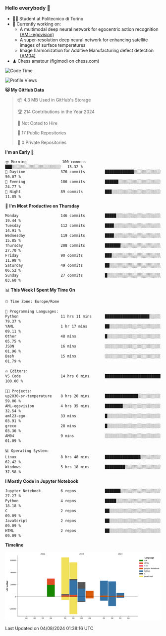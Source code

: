 ### Hello everybody 👋
- 🧑‍🎓 Student at Politecnico di Torino
- 🤖 Currently working on:
  - A multimodal deep neural network for egocentric action recognition [(AML-egovision)](https://github.com/figimodi/AML-egovision)
  - A super-resolution deep neural network for enhancing satellite images of surface temperatures
  - Image harmonization for Additive Manufacturing defect detection [(AM04)](https://github.com/figimodi/AM04)
- ♟ Chess amatour (figimodi on chess.com)

<!--
[![Figimodi's GitHub stats](https://github-readme-stats.vercel.app/api?username=figimodi&rank_icon=github&show_icons=true&include_all_commits=true)](https://github.com/figimodi/github-readme-stats)

![Top Langs](https://github-readme-stats.vercel.app/api/top-langs/?username=figimodi&layout=compact&)

[![Figimodi's WakaTime stats](https://github-readme-stats.vercel.app/api/wakatime?username=figimodi)](https://github.com/figimodi/github-readme-stats)
-->

<!--START_SECTION:waka-->
![Code Time](http://img.shields.io/badge/Code%20Time-267%20hrs%2054%20mins-blue)

![Profile Views](http://img.shields.io/badge/Profile%20Views-0-blue)

**🐱 My GitHub Data** 

> 📦 4.3 MB Used in GitHub's Storage 
 > 
> 🏆 214 Contributions in the Year 2024
 > 
> 🚫 Not Opted to Hire
 > 
> 📜 17 Public Repositories 
 > 
> 🔑 0 Private Repositories 
 > 
**I'm an Early 🐤** 

```text
🌞 Morning                100 commits         ███░░░░░░░░░░░░░░░░░░░░░░   13.32 % 
🌆 Daytime                376 commits         █████████████░░░░░░░░░░░░   50.07 % 
🌃 Evening                186 commits         ██████░░░░░░░░░░░░░░░░░░░   24.77 % 
🌙 Night                  89 commits          ███░░░░░░░░░░░░░░░░░░░░░░   11.85 % 
```
📅 **I'm Most Productive on Thursday** 

```text
Monday                   146 commits         █████░░░░░░░░░░░░░░░░░░░░   19.44 % 
Tuesday                  112 commits         ████░░░░░░░░░░░░░░░░░░░░░   14.91 % 
Wednesday                119 commits         ████░░░░░░░░░░░░░░░░░░░░░   15.85 % 
Thursday                 208 commits         ███████░░░░░░░░░░░░░░░░░░   27.70 % 
Friday                   90 commits          ███░░░░░░░░░░░░░░░░░░░░░░   11.98 % 
Saturday                 49 commits          ██░░░░░░░░░░░░░░░░░░░░░░░   06.52 % 
Sunday                   27 commits          █░░░░░░░░░░░░░░░░░░░░░░░░   03.60 % 
```


📊 **This Week I Spent My Time On** 

```text
🕑︎ Time Zone: Europe/Rome

💬 Programming Languages: 
Python                   11 hrs 11 mins      ████████████████████░░░░░   79.37 % 
YAML                     1 hr 17 mins        ██░░░░░░░░░░░░░░░░░░░░░░░   09.11 % 
Other                    48 mins             █░░░░░░░░░░░░░░░░░░░░░░░░   05.75 % 
JSON                     16 mins             ░░░░░░░░░░░░░░░░░░░░░░░░░   01.96 % 
Bash                     15 mins             ░░░░░░░░░░░░░░░░░░░░░░░░░   01.79 % 

🔥 Editors: 
VS Code                  14 hrs 6 mins       █████████████████████████   100.00 % 

🐱‍💻 Projects: 
up2030-sr-temperature    8 hrs 20 mins       ███████████████░░░░░░░░░░   59.06 % 
AML-egovision            4 hrs 35 mins       ████████░░░░░░░░░░░░░░░░░   32.54 % 
aml23-ego                33 mins             █░░░░░░░░░░░░░░░░░░░░░░░░   03.91 % 
greco                    28 mins             █░░░░░░░░░░░░░░░░░░░░░░░░   03.36 % 
AM04                     9 mins              ░░░░░░░░░░░░░░░░░░░░░░░░░   01.09 % 

💻 Operating System: 
Linux                    8 hrs 48 mins       ████████████████░░░░░░░░░   62.42 % 
Windows                  5 hrs 18 mins       █████████░░░░░░░░░░░░░░░░   37.58 % 
```

**I Mostly Code in Jupyter Notebook** 

```text
Jupyter Notebook         6 repos             ███████░░░░░░░░░░░░░░░░░░   27.27 % 
Python                   4 repos             █████░░░░░░░░░░░░░░░░░░░░   18.18 % 
C                        2 repos             ██░░░░░░░░░░░░░░░░░░░░░░░   09.09 % 
JavaScript               2 repos             ██░░░░░░░░░░░░░░░░░░░░░░░   09.09 % 
HTML                     2 repos             ██░░░░░░░░░░░░░░░░░░░░░░░   09.09 % 
```



**Timeline**

![Lines of Code chart](https://raw.githubusercontent.com/figimodi/figimodi/main/assets/bar_graph.png)


 Last Updated on 04/08/2024 01:38:16 UTC
<!--END_SECTION:waka-->

<!--
**figimodi/figimodi** is a ✨ _special_ ✨ repository because its `README.md` (this file) appears on your GitHub profile.

Here are some ideas to get you started:

- 🔭 I’m currently working on ...
- 🌱 I’m currently learning ...
- 👯 I’m looking to collaborate on ...
- 🤔 I’m looking for help with ...
- 💬 Ask me about ...
- 📫 How to reach me: ...
- 😄 Pronouns: ...
- ⚡ Fun fact: ...
-->
